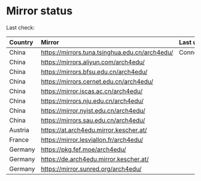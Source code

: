 <script src="./time.js"></script>
# Mirror status
Last check: <script type="text/javascript">localize(1727319146.443264);</script>

|Country|Mirror|Last update|
|:------|:-----|:----------|
|China|https://mirrors.tuna.tsinghua.edu.cn/arch4edu/|ConnectionError|
|China|https://mirrors.aliyun.com/arch4edu/|<script type="text/javascript">localize(1727246652);</script>|
|China|https://mirrors.bfsu.edu.cn/arch4edu/|<script type="text/javascript">localize(1727246652);</script>|
|China|https://mirrors.cernet.edu.cn/arch4edu/|<script type="text/javascript">localize(1727246652);</script>|
|China|https://mirror.iscas.ac.cn/arch4edu/|<script type="text/javascript">localize(1727246652);</script>|
|China|https://mirrors.nju.edu.cn/arch4edu/|<script type="text/javascript">localize(1727203398);</script>|
|China|https://mirror.nyist.edu.cn/arch4edu/|<script type="text/javascript">localize(1727246652);</script>|
|China|https://mirrors.sau.edu.cn/arch4edu/|<script type="text/javascript">localize(1727246652);</script>|
|Austria|https://at.arch4edu.mirror.kescher.at/|<script type="text/javascript">localize(1727246652);</script>|
|France|https://mirror.lesviallon.fr/arch4edu/|<script type="text/javascript">localize(1727246652);</script>|
|Germany|https://pkg.fef.moe/arch4edu/|<script type="text/javascript">localize(1727246652);</script>|
|Germany|https://de.arch4edu.mirror.kescher.at/|<script type="text/javascript">localize(1727246652);</script>|
|Germany|https://mirror.sunred.org/arch4edu/|<script type="text/javascript">localize(1727246652);</script>|

<script src="./tablefilter/tablefilter.js"></script>
<script src="./table.js"></script>